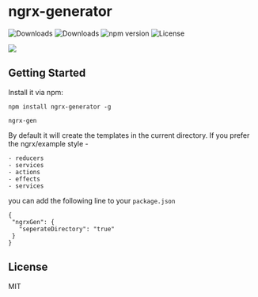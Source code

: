 # ngrx-generator

![Downloads](https://img.shields.io/npm/dm/ngrx-generator.svg)
![Downloads](https://img.shields.io/npm/dt/ngrx-generator.svg)
![npm version](https://img.shields.io/npm/v/ngrx-generator.svg)
![License](https://img.shields.io/npm/l/ngrx-generator.svg)

![](https://raw.githubusercontent.com/NetanelBasal/ngrx-generator/master/demo.png)


## Getting Started

Install it via npm:

```shell
npm install ngrx-generator -g
```

```shell
ngrx-gen
```

By default it will create the templates in the current directory.
If you prefer the ngrx/example style -
```shell
- reducers
- services
- actions
- effects
- services
```

you can add the following line to your `package.json`
```shell
{
 "ngrxGen": {
   "seperateDirectory": "true"
 }
}
```

## License

MIT
